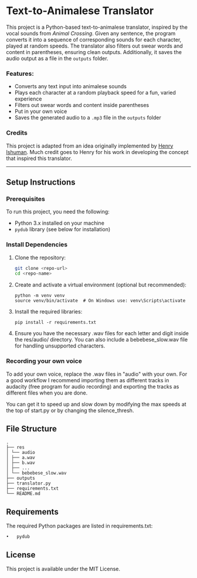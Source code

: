 # Text-to-Animalese Translator

This project is a Python-based text-to-animalese translator, inspired by the vocal sounds from _Animal Crossing_. Given any sentence, the program converts it into a sequence of corresponding sounds for each character, played at random speeds. The translator also filters out swear words and content in parentheses, ensuring clean outputs. Additionally, it saves the audio output as a file in the `outputs` folder.

### Features:

- Converts any text input into animalese sounds
- Plays each character at a random playback speed for a fun, varied experience
- Filters out swear words and content inside parentheses
- Put in your own voice
- Saves the generated audio to a `.mp3` file in the `outputs` folder

### Credits

This project is adapted from an idea originally implemented by [Henry Ishuman](https://linktr.ee/henryishuman). Much credit goes to Henry for his work in developing the concept that inspired this translator.

---

## Setup Instructions

### Prerequisites

To run this project, you need the following:

- Python 3.x installed on your machine
- `pydub` library (see below for installation)

### Install Dependencies

1. Clone the repository:

   ```bash
   git clone <repo-url>
   cd <repo-name>

   ```

2. Create and activate a virtual environment (optional but recommended):

   ```
   python -m venv venv
   source venv/bin/activate  # On Windows use: venv\Scripts\activate
   ```

3. Install the required libraries:

   ```
   pip install -r requirements.txt
   ```

4. Ensure you have the necessary .wav files for each letter and digit inside the res/audio/ directory. You can also include a bebebese_slow.wav file for handling unsupported characters.

### Recording your own voice

To add your own voice, replace the .wav files in "audio" with your own. For a good workflow I recommend importing them as different tracks in audacity (free program for audio recording) and exporting the tracks as different files when you are done.

You can get it to speed up and slow down by modifying the max speeds at the top of start.py or by changing the silence_thresh.

## File Structure

```
.
├── res
│ └── audio
│ ├── a.wav
│ ├── b.wav
│ ├── ...
│ └── bebebese_slow.wav
├── outputs
├── translator.py
├── requirements.txt
└── README.md
```

## Requirements

The required Python packages are listed in requirements.txt:

    •	pydub

## License

This project is available under the MIT License.
